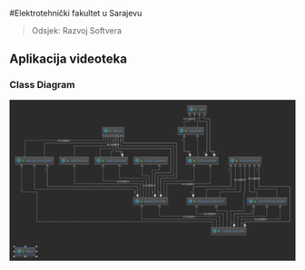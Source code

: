  #Elektrotehnički fakultet u Sarajevu
 > Odsjek: Razvoj Softvera
 
 ## Aplikacija videoteka
 ### Class Diagram
![](resources/diagram_img/diagram.png)